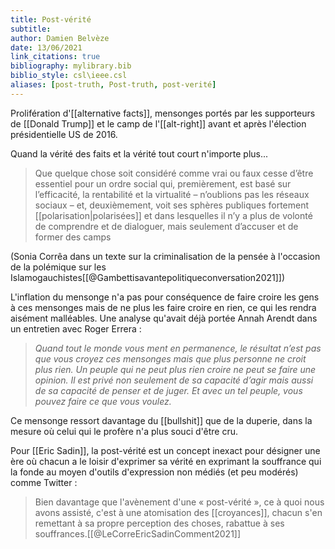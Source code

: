 ```yaml
---
title: Post-vérité
subtitle:
author: Damien Belvèze
date: 13/06/2021
link_citations: true
bibliography: mylibrary.bib
biblio_style: csl\ieee.csl
aliases: [post-truth, Post-truth, post-verité]
---
```


Prolifération d'[[alternative facts]], mensonges portés par les supporteurs de [[Donald Trump]] et le camp de l'[[alt-right]] avant et après l'élection présidentielle US de 2016. 

Quand la vérité des faits et la vérité tout court n'importe plus...

>Que quelque chose soit considéré comme vrai ou faux cesse d’être essentiel pour un ordre social qui, premièrement, est basé sur l’efficacité, la rentabilité et la virtualité – n’oublions pas les réseaux sociaux – et, deuxièmement, voit ses sphères publiques fortement [[polarisation|polarisées]] et dans lesquelles il n’y a plus de volonté de comprendre et de dialoguer, mais seulement d’accuser et de former des camps

(Sonia Corrêa dans un texte sur la criminalisation de la pensée à l'occasion de la polémique sur les Islamogauchistes[[@Gambettisavantepolitiqueconversation2021]])

L'inflation du mensonge n'a pas pour conséquence de faire croire les gens à ces mensonges mais de ne plus les faire croire en rien, ce qui les rendra aisément malléables. Une analyse qu'avait déjà portée Annah Arendt dans un entretien avec Roger Errera : 

>_Quand tout le monde vous ment en permanence, le résultat n’est pas que vous croyez ces mensonges mais que plus personne ne croit plus rien. Un peuple qui ne peut plus rien croire ne peut se faire une opinion. Il est privé non seulement de sa capacité d’agir mais aussi de sa capacité de penser et de juger. Et avec un tel peuple, vous pouvez faire ce que vous voulez._

Ce mensonge ressort davantage du [[bullshit]] que de la duperie, dans la mesure où celui qui le profère n'a plus souci d'être cru. 

Pour [[Eric Sadin]], la post-vérité est un concept inexact pour désigner une ère où chacun a le loisir d'exprimer sa vérité en exprimant la souffrance qui la fonde au moyen d'outils d'expression non médiés (et peu modérés) comme Twitter : 

>Bien davantage que l'avènement d'une « post-vérité », ce à quoi nous avons assisté, c'est à une atomisation des [[croyances]], chacun s'en remettant à sa propre perception des choses, rabattue à ses souffrances.[[@LeCorreEricSadinComment2021]]






